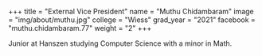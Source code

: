 +++
title = "External Vice President"
name = "Muthu Chidambaram"
image = "img/about/muthu.jpg"
college = "Wiess"
grad_year = "2021"
facebook = "muthu.chidambaram.77"
weight = "2"
+++

Junior at Hanszen studying Computer Science with a minor in Math.
